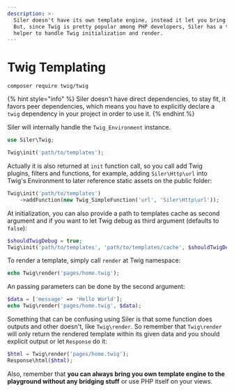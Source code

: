 ```yaml
---
description: >-
  Siler doesn't have its own template engine, instead it let you bring your own.
  But, since Twig is pretty popular among PHP developers, Siler has a tiny
  helper to handle Twig initialization and render.
---
```


# Twig Templating

```
composer require twig/twig
```

{% hint style="info" %}
Siler doesn't have direct dependencies, to stay fit, it favors peer dependencies, which means you have to explicitly declare a `twig` dependency in your project in order to use it.
{% endhint %}

Siler will internally handle the `Twig_Environment` instance.

```php
use Siler\Twig;

Twig\init('path/to/templates');
```

Actually it is also returned at `init` function call, so you call add Twig plugins, filters and functions, for example, adding `Siler\Http\url` into Twig's Environment to later reference static assets on the public folder:

```php
Twig\init('path/to/templates')
    ->addFunction(new Twig_SimpleFunction('url', 'Siler\Http\url'));
```

At initialization, you can also provide a path to templates cache as second argument and if you want to let Twig debug as third argument \(defaults to `false`\):

```php
$shouldTwigDebug = true;
Twig\init('path/to/templates', 'path/to/templates/cache', $shouldTwigDebug);
```

To render a template, simply call `render` at Twig namespace:

```php
echo Twig\render('pages/home.twig');
```

An passing parameters can be done by the second argument:

```php
$data = ['message' => 'Hello World'];
echo Twig\render('pages/home.twig', $data);
```

Something that can be confusing using Siler is that some function does outputs and other doesn't, like `Twig\render`. So remember that `Twig\render` will only return the rendered template within its given data and you should explicit output or let `Response` do it:

```php
$html = Twig\render('pages/home.twig');
Response\html($html);
```

Also, remember that **you can always bring you own template engine to the playground without any bridging stuff** or use PHP itself on your views.

